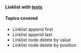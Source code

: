 #### Linklist with [tests][1]


#### Topics covered
+ Linklist append first
+ Linklist append last
+ Linklist node delete by value
+ Linklist node delete by position


[1]: https://github.com/jonycse/data-structures-algorithms-in-java/tree/master/src/test/java/dsalgo/linklist




